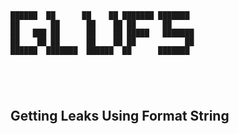 
 ```



 ██████  ██      ██    ██ ███████ ███████ 
██       ██      ██    ██ ██      ██      
██   ███ ██      ██    ██ █████   ███████ 
██    ██ ██      ██    ██ ██           ██ 
 ██████  ███████  ██████  ██      ███████ 
                                          
                                          

                                                   
 ```                                          

           
## Getting Leaks Using Format String                
